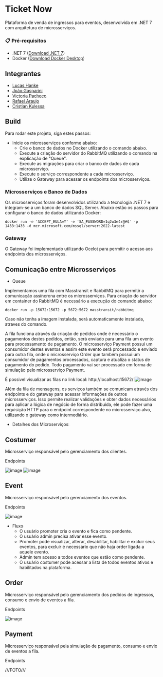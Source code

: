 # Ticket Now
Plataforma de venda de ingressos para eventos, desenvolvida em .NET 7 com arquitetura de microsserviços.

### 📋 Pré-requisitos

* .NET 7 ([Download .NET 7](https://dotnet.microsoft.com/en-us/download/dotnet/7.0))
* Docker ([Download Docker Desktop](https://www.docker.com/products/docker-desktop/))

## Integrantes

- [Lucas Hanke](https://github.com/lucasbagrt)
- [João Gasparini](https://github.com/joaogasparini)
- [Victoria Pacheco](https://github.com/vickypacheco)
- [Rafael Araujo](https://github.com/RafAraujo)
- [Cristian Kulessa](https://github.com/Kulessa)

## Build 

Para rodar este projeto, siga estes passos:

* Inicie os microsserviços conforme abaixo:
  * Crie o banco de dados no Docker utilizando o comando abaixo.
  * Execute a criação do servidor do RabbitMQ utilizando o comando na explicação de "Queue".
  * Execute as migrações para criar o banco de dados de cada microsserviço.
  * Execute o serviço correspondente a cada microsserviço.
  * Utilize o Gateway para acessar os endpoints dos microsserviços.

### Microsserviços e Banco de Dados

Os microsserviços foram desenvolvidos utilizando a tecnologia .NET 7 e integram-se a um banco de dados SQL Server. Abaixo estão os passos para configurar o banco de dados utilizando Docker:

```docker
docker run -e 'ACCEPT_EULA=Y' -e 'SA_PASSWORD=1q2w3e4r@#$' -p 1433:1433 -d mcr.microsoft.com/mssql/server:2022-latest
```

### Gateway

O Gateway foi implementado utilizando Ocelot para permitir o acesso aos endpoints dos microsserviços.

## Comunicação entre Microsserviços

* Queue

Implementamos uma fila com Masstransit e RabbitMQ para permitir a comunicação assíncrona entre os microsserviços.
Para criação do servidor em container do RabbitMQ é necessário a execução do comando abaixo:
```docker
docker run -p 15672:15672 -p 5672:5672 masstransit/rabbitmq
```
Caso não tenha a imagem instalada, será automaticamente instalada, atraves do comando.

A fila funciona atravês da criação de pedidos onde é necessário o pagamentos destes pedidos, então, será enviado para uma fila um evento para processamento de pagamento. O microsserviço Payment possui um consumidor destes eventos e assim este evento será processado e enviado para outra fila, onde o microsserviço Order que também possui um consumidor de pagamentos processados, captura e atualiza o status de pagamento do pedido. 
Todo pagamento vai ser processado em forma de simulação pelo microsserviço Payment.

É possivel visualizar as filas no link local: http://localhost:15672/
![image](https://github.com/GrupoFiapArqSist/Fiap2NettTC3/assets/60990141/7106a6ff-f08f-48a4-a6f8-c85fb5dae8e6)

Além da fila de mensagens, os serviços também se comunicam através dos endpoints e do gateway para acessar informações de outros microsserviços. Isso permite realizar validações e obter dados necessários para aplicar a lógica de negócio de forma distribuída, ele pode fazer uma requisição HTTP para o endpoint correspondente no microsserviço alvo, utilizando o gateway como intermediário.

* Detalhes dos Microserviços:

## Costumer 

Microsserviço responsável pelo gerenciamento dos clientes.

Endpoints

![image](https://github.com/GrupoFiapArqSist/Fiap2NettTC3/assets/143532676/9bd5f6bb-309b-4516-8a61-c41c36385ffc)
![image](https://github.com/GrupoFiapArqSist/Fiap2NettTC3/assets/143532676/87189840-26fe-4a66-ac0e-f2875e505905)

## Event

Microsserviço responsável pelo gerenciamento dos eventos.

Endpoints

![image](https://github.com/GrupoFiapArqSist/Fiap2NettTC3/assets/143532676/5b1be442-deb0-4ead-b985-71c55e9a68f2)

* Fluxo
  * O usuário promoter cria o evento e fica como pendente.
  * O usuário admin precisa ativar esse evento.
  * Promoter pode visualizar, alterar, desabilitar, habilitar e excluir seus eventos, para excluir é necessário que não haja order ligada a aquele evento.
  * Admin tem acesso a todos eventos que estão como pendente.
  * O usuário costumer pode acessar a lista de todos eventos ativos e habilitados na plataforma.

## Order

Microsserviço responsável pelo gerenciamento dos pedidos de ingressos, consumo e envio de eventos a fila.

Endpoints

![image](https://github.com/GrupoFiapArqSist/Fiap2NettTC3/assets/143532676/d8beacd2-6d44-48b1-9700-b75ab73e995a)

## Payment

Microsserviço responsável pela simulação de pagamento, consumo e envio de eventos a fila.

Endpoints

///FOTO///

